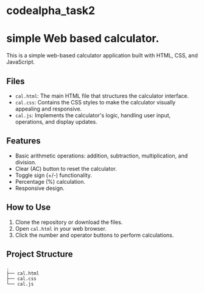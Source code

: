 # codealpha_task2
# simple Web based calculator.
This is a simple web-based calculator application built with HTML, CSS, and JavaScript.

## Files

  * `cal.html`: The main HTML file that structures the calculator interface.
  * `cal.css`: Contains the CSS styles to make the calculator visually appealing and responsive.
  * `cal.js`: Implements the calculator's logic, handling user input, operations, and display updates.

## Features

  * Basic arithmetic operations: addition, subtraction, multiplication, and division.
  * Clear (AC) button to reset the calculator.
  * Toggle sign (+/-) functionality.
  * Percentage (%) calculation.
  * Responsive design.

## How to Use

1.  Clone the repository or download the files.
2.  Open `cal.html` in your web browser.
3.  Click the number and operator buttons to perform calculations.

## Project Structure

```
.
├── cal.html
├── cal.css
└── cal.js
```
